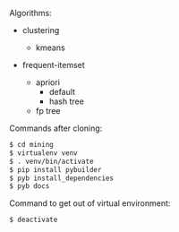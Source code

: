 Algorithms:

- clustering
    - kmeans

- frequent-itemset
    - apriori
        - default
        - hash tree
    - fp tree
    
Commands after cloning:
```sh
$ cd mining
$ virtualenv venv
$ . venv/bin/activate
$ pip install pybuilder
$ pyb install_dependencies
$ pyb docs
```

Command to get out of virtual environment:
```sh
$ deactivate
```